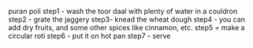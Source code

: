 puran poli
step1 - wash the toor daal with plenty of water in a couldron
step2 - grate the jaggery
step3- knead the wheat dough
step4 - you can add dry fruits, and some other spices like cinnamon, etc.
step5 = make a circular roti
step6 - put it on hot pan 
step7 - serve












